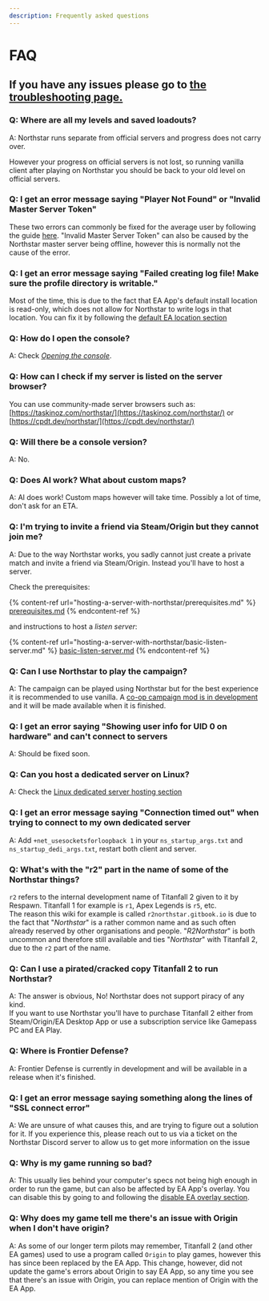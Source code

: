 ```yaml
---
description: Frequently asked questions
---
```


# FAQ

## **If you have any issues please go to [the troubleshooting page.](installing-northstar/troubleshooting.md)**

### Q: Where are all my levels and saved loadouts? <a href="#faq-loadouts" id="faq-loadouts"></a>

A: Northstar runs separate from official servers and progress does not carry over.

However your progress on official servers is not lost, so running vanilla client after playing on Northstar you should be back to your old level on official servers.

### Q: I get an error message saying "Player Not Found" or "Invalid Master Server Token" <a href="#faq-playernotfound" id="faq-playernotfound"></a>

These two errors can commonly be fixed for the average user by following the guide [here](installing-northstar/troubleshooting.md#player-not-found-invalid-master-server-token). "Invalid Master Server Token" can also be caused by the Northstar master server being offline, however this is normally not the cause of the error.

### Q: I get an error message saying "Failed creating log file! Make sure the profile directory is writable." <a href="#faq-failed-log" id="faq-failed-log"></a>

Most of the time, this is due to the fact that EA App's default install location is read-only, which does not allow for Northstar to write logs in that location. You can fix it by following the [default EA location section](installing-northstar/troubleshooting.md#cannot-write-log-file-when-using-northstar-on-ea-app)

### Q: How do I open the console? <a href="#faq-devconsole" id="faq-devconsole"></a>

A: Check [_Opening the console_](installing-northstar/using-northstar/commands.md#opening-the-console).

### Q: How can I check if my server is listed on the server browser? <a href="#faq-is-my-server-listed" id="faq-is-my-server-listed"></a>

You can use community-made server browsers such as: [https://taskinoz.com/northstar/](https://taskinoz.com/northstar/) or [https://cpdt.dev/northstar/](https://cpdt.dev/northstar/)

### Q: Will there be a console version? <a href="#faq-console" id="faq-console"></a>

A: No.

### Q: Does AI work? What about custom maps? <a href="#faq-ai" id="faq-ai"></a>

A: AI does work! Custom maps however will take time. Possibly a lot of time, don't ask for an ETA.

### Q: I'm trying to invite a friend via Steam/Origin but they cannot join me? <a href="#faq-invite-friends" id="faq-invite-friends"></a>

A: Due to the way Northstar works, you sadly cannot just create a private match and invite a friend via Steam/Origin. Instead you'll have to host a server.

Check the prerequisites:

{% content-ref url="hosting-a-server-with-northstar/prerequisites.md" %}
[prerequisites.md](hosting-a-server-with-northstar/prerequisites.md)
{% endcontent-ref %}

and instructions to host a _listen server_:

{% content-ref url="hosting-a-server-with-northstar/basic-listen-server.md" %}
[basic-listen-server.md](hosting-a-server-with-northstar/basic-listen-server.md)
{% endcontent-ref %}

### Q: Can I use Northstar to play the campaign? <a href="#faq-campaign" id="faq-campaign"></a>

A: The campaign can be played using Northstar but for the best experience it is recommended to use vanilla. A [co-op campaign mod is in development](https://github.com/R2Northstar/NorthstarMods/tree/main/Northstar.Coop) and it will be made available when it is finished.

### Q: I get an error saying "Showing user info for UID 0 on hardware" and can't connect to servers <a href="#faq-UID-0" id="faq-UID-0"></a>

A: Should be fixed soon.

### Q: Can you host a dedicated server on Linux? <a href="#faq-dedicated-linux" id="faq-dedicated-linux"></a>

A: Check the [Linux dedicated server hosting section](hosting-a-server-with-northstar/dedicated-server/hosting-on-linux.md)

### Q: I get an error message saying "Connection timed out" when trying to connect to my own dedicated server <a href="#faq-connected-timed-out" id="faq-connection-timed-out"></a>

A: Add `+net_usesocketsforloopback 1` in your `ns_startup_args.txt` and `ns_startup_dedi_args.txt`, restart both client and server.

### Q: What's with the "r2" part in the name of some of the Northstar things? <a href="#faq-r2" id="faq-r2"></a>

`r2` refers to the internal development name of Titanfall 2 given to it by Respawn. Titanfall 1 for example is `r1`, Apex Legends is `r5`, etc.\
The reason this wiki for example is called `r2northstar.gitbook.io` is due to the fact that "_Northstar_" is a rather common name and as such often already reserved by other organisations and people. "_R2Northstar_" is both uncommon and therefore still available and ties "_Northstar_" with Titanfall 2, due to the `r2` part of the name.

### Q: Can I use a pirated/cracked copy Titanfall 2 to run Northstar? <a href="#faq-piracy" id="faq-piracy"></a>

A: The answer is obvious, No! Northstar does not support piracy of any kind.\
If you want to use Northstar you'll have to purchase Titanfall 2 either from Steam/Origin/EA Desktop App or use a subscription service like Gamepass PC and EA Play.

### Q: Where is Frontier Defense? <a href="#faq-frontier-defense" id="faq-frontier-defense"></a>

A: Frontier Defense is currently in development and will be available in a release when it's finished.

### Q: I get an error message saying something along the lines of "SSL connect error" <a href="#faq-ssl" id="faq-ssl"></a>

A: We are unsure of what causes this, and are trying to figure out a solution for it. If you experience this, please reach out to us via a ticket on the Northstar Discord server to allow us to get more information on the issue

### Q: Why is my game running so bad? <a href="#faq-performance" id="faq-performance"></a>

A: This usually lies behind your computer's specs not being high enough in order to run the game, but can also be affected by EA App's overlay. You can disable this by going to and following the [disable EA overlay section](installing-northstar/troubleshooting.md#ea-overlay).

### Q: Why does my game tell me there's an issue with Origin when I don't have origin? <a href="#ea-replaced-origin" id="faq-ea-replaced-origin"></a>

A: As some of our longer term pilots may remember, Titanfall 2 (and other EA games) used to use a program called `Origin` to play games, however this has since been replaced by the EA App. This change, however, did not update the game's errors about Origin to say EA App, so any time you see that there's an issue with Origin, you can replace mention of Origin with the EA App.
